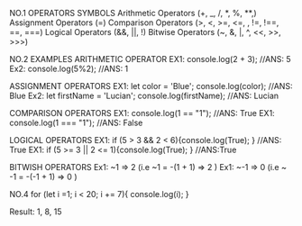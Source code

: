 NO.1
OPERATORS                   SYMBOLS
Arithmetic Operators        (+, _, /, *, %, **,) 
Assignment Operators       (=)
Comparison Operators        (>, <, >=, <=, , !=, !==, ==, ===)
Logical Operators           (&&, ||, !)
Bitwise Operators           (~, &, |, ^, <<, >>, >>>)


NO.2
EXAMPLES
ARITHMETIC OPERATOR
EX1: console.log(2 + 3);        //ANS: 5
Ex2: console.log(5%2);          //ANS: 1

ASSIGNMENT OPERATORS
EX1: let color = 'Blue';         console.log(color);            //ANS: Blue
Ex2: let firstName = 'Lucian';   console.log(firstName);         //ANS: Lucian

COMPARISON OPERATORS
EX1:  console.log(1 == "1");        //ANS: True
EX1:  console.log(1 === "1");        //ANS: False
        

LOGICAL OPERATORS
EX1: if (5 > 3 && 2 < 6){console.log(True); }               //ANS: True
EX1: if (5 >= 3 || 2 <= 1){console.log(True); }             //ANS:True                                                          

BITWISH OPERATORS
Ex1: ~1 => 2                          (i.e ~1 = -(1 + 1) => 2 )
Ex1: ~-1 => 0                         (i.e ~ -1 = -(-1 + 1) => 0 )


NO.4
for (let i =1; i < 20; i += 7){
    console.log(i);
}

Result:
1, 8, 15